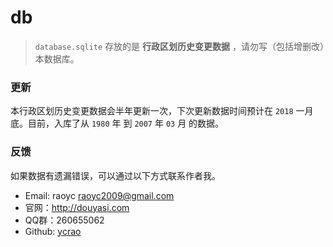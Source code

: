 # db

>   `database.sqlite` 存放的是 **行政区划历史变更数据** ，请勿写（包括增删改）本数据库。

### 更新

本行政区划历史变更数据会半年更新一次，下次更新数据时间预计在 `2018` 一月底。目前，入库了从 `1980` 年 到 `2007` 年 `03` 月 的数据。

### 反馈

如果数据有遗漏错误，可以通过以下方式联系作者我。

- Email: raoyc <raoyc2009@gmail.com>
- 官网：http://douyasi.com
- QQ群：260655062
- Github: [ycrao](https://github.com/ycrao)